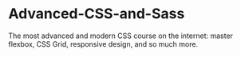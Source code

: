# Advanced-CSS-and-Sass
The most advanced and modern CSS course on the internet: master flexbox, CSS Grid, responsive design, and so much more.
